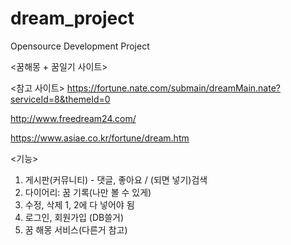 # dream_project
Opensource Development Project

<꿈해몽 + 꿈일기 사이트>

<참고 사이트>
https://fortune.nate.com/submain/dreamMain.nate?serviceId=8&themeId=0

http://www.freedream24.com/

https://www.asiae.co.kr/fortune/dream.htm

<기능>
1. 게시판(커뮤니티) - 댓글, 좋아요 / (되면 넣기)검색
2. 다이어리: 꿈 기록(나만 볼 수 있게)
3. 수정, 삭제 1, 2에 다 넣어야 됨
4. 로그인, 회원가입 (DB쓸거)
5. 꿈 해몽 서비스(다른거 참고)
